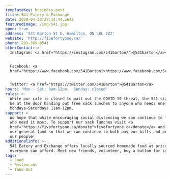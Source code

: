 ```yaml
---
templateKey: business-post
title: 541 Eatery & Exchange
date: 2020-04-23T22:14:44.264Z
featuredimage: /img/541.jpg
open: true
address: '541 Barton St E, Hamilton, ON L8L 2Z2'
website: 'http://fivefortyone.ca/'
phone: 289-389-0541
otherContact: >-
  Instagram: <a href="https://instagram.com/541barton/">@541barton</a><br>


  Facebook: <a
  href="https://www.facebook.com/541Barton">https://www.facebook.com/541Barton</a><br>


  Twitter: <a href="https://twitter.com/541Barton">@541Barton</a>
hours: 'Mon - Sat: 8am-12pm.  Sunday: closed'
rules: >-
  While our cafe is closed to wait out the COVID-19 threat, the 541 staff will
  be at the door handing out free sack lunches to anyone who needs one,
  Mondays-Saturdays 11am-12pm.
support: >-
  We hope that while encouraging social distancing we can continue to feed those
  who need it most. To support our sack lunches visit <a
  href="https://fivefortyone.ca/donate">fivefortyone.ca/donate</a> and give to
  our general fund so that we can continue to both pay our bills and provide for
  our people!
additionalInfo: >-
  541 Eatery and Exchange offers locally sourced homemade food at prices
  everyone can afford. Meet new friends, volunteer, buy a button for someone!
tags:
  - Food
  - Restaurant
  - Take-Out
---
```

